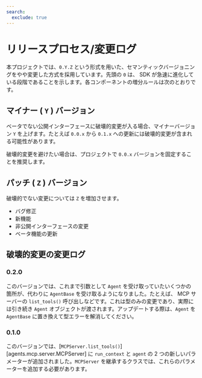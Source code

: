 ```yaml
---
search:
  exclude: true
---
```

# リリースプロセス/変更ログ

本プロジェクトでは、`0.Y.Z` という形式を用いた、セマンティックバージョニングをやや変更した方式を採用しています。先頭の `0` は、 SDK が急速に進化している段階であることを示します。各コンポーネントの増分ルールは次のとおりです。

## マイナー ( `Y` ) バージョン

ベータでない公開インターフェースに破壊的変更が入る場合、マイナーバージョン `Y` を上げます。たとえば `0.0.x` から `0.1.x` への更新には破壊的変更が含まれる可能性があります。

破壊的変更を避けたい場合は、プロジェクトで `0.0.x` バージョンを固定することを推奨します。

## パッチ ( `Z` ) バージョン

破壊的でない変更については `Z` を増加させます。

- バグ修正
- 新機能
- 非公開インターフェースの変更
- ベータ機能の更新

## 破壊的変更の変更ログ

### 0.2.0

このバージョンでは、これまで引数として `Agent` を受け取っていたいくつかの箇所が、代わりに `AgentBase` を受け取るようになりました。たとえば、 MCP サーバーの `list_tools()` 呼び出しなどです。これは型のみの変更であり、実際には引き続き `Agent` オブジェクトが渡されます。アップデートする際は、`Agent` を `AgentBase` に置き換えて型エラーを解消してください。

### 0.1.0

このバージョンでは、[`MCPServer.list_tools()`][agents.mcp.server.MCPServer] に `run_context` と `agent` の 2 つの新しいパラメーターが追加されました。`MCPServer` を継承するクラスでは、これらのパラメーターを追加する必要があります。